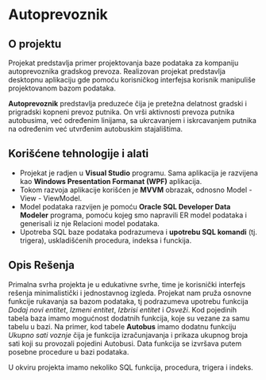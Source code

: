 # Autoprevoznik

## O projektu
Projekat predstavlja primer projektovanja baze podataka za kompaniju autoprevoznika gradskog prevoza. Realizovan projekat predstavlja desktopnu aplikaciju gde pomoću korisničkog interfejsa korisnik manipuliše projektovanom bazom podataka.

**Autoprevoznik** predstavlja preduzeće čija je pretežna delatnost gradski i prigradski kopneni prevoz putnika. On vrši aktivnosti prevoza putnika autobusima, već određenim linijama, sa ukrcavanjem i iskrcavanjem putnika na određenim već utvrđenim autobuskim stajalištima.


## Korišćene tehnologije i alati

* Projekat je radjen u **Visual Studio** programu. Sama aplikacija je razvijena kao **Windows Presentation Formanat (WPF)** aplikacija.
* Tokom razvoja aplikacije korišćen je **MVVM** obrazak, odnosno Model - View - ViewModel.
* Model podataka razvijen je pomoću **Oracle SQL Developer Data Modeler** programa, pomoću kojeg smo napravili ER model podataka i generisali iz nje Relacioni model podataka.
* Upotreba SQL baze podataka podrazumeva i **upotrebu SQL komandi** (tj. trigera), uskladišćenih procedura, indeksa i funckija.


## Opis Rešenja

Primalna svrha projekta je u edukativne svrhe, time je korisnički interfejs rešenja minimalistički i jednostavnog izgleda. 
Projekat nam pruža osnovne funkcije rukavanja sa bazom podataka, tj podrazumeva upotrebu funkcija *Dodaj novi entitet*, *Izmeni entitet*, *Izbrisi entitet* i *Osveži*. Kod pojedinih tabela baza imamo mogućnost dodatnih funkcija, koje su vezane za samu tabelu u bazi. Na primer, kod tabele **Autobus** imamo dodatnu funkciju *Ukupno sati voznje* čija je funkcija izračunjavanja i prikaza ukupnog broja sati koji su provozali pojedini Autobusi. Data funkcija se izvršava putem posebne procedure u bazi podataka.

U okviru projekta imamo nekoliko SQL funkcija, procedura, trigera i indeks.
